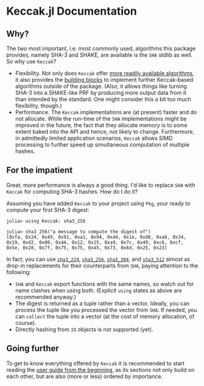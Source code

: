 # Keccak.jl Documentation

## Why?

The two most important, i.e. most commonly used, algorithms this package provides, namely
SHA-3 and SHAKE, are available is the `SHA` stdlib as well. So why use `Keccak`?

* Flexibility. Not only does `Keccak` offer
  [more readily available algorithms](@ref "SHA-3 Derived Functions"), it also provides the
  [building blocks](@ref "Keccak-based sponge construction") to implement further
  Keccak-based algorithms outside of the package. (Also, it allows things like turning
  SHA-3 into a SHAKE-like PRF by producing more output data from it than intended by the
  standard. One might consider this a bit too much flexibility, though.)
* Performance. The `Keccak` implementations are (at present) faster and do not allocate.
  While the run-time of the `SHA` implementations might be improved in the future, the fact
  that they allocate memory is to some extent baked into the API and hence, not likely to
  change. Furthermore, in admittedly limited application scenarios, `Keccak` allows SIMD
  processing to further speed up simultaneous computation of multiple hashes.

## For the impatient

Great, more performance is always a good thing. I'd like to replace `SHA` with `Keccak`
for computing SHA-3 hashes. How do I do it?

Assuming you have added `Keccak` to your project using `Pkg`, your ready to compute your
first SHA-3 digest:
```jldoctest
julia> using Keccak: sha3_256

julia> sha3_256("a message to compute the digest of")
(0xfa, 0x24, 0x49, 0x91, 0xa1, 0x94, 0x44, 0x1e, 0xd6, 0xa8, 0x34, 0x19, 0xd2, 0x00, 0x44, 0x12, 0x15, 0xa9, 0x7c, 0x49, 0xc6, 0xcf, 0x5e, 0x28, 0x7f, 0x75, 0x75, 0x45, 0x73, 0x6d, 0x25, 0x23)
```
In fact, you can use [`sha3_224`](@ref), [`sha3_256`](@ref), [`sha3_384`](@ref), and
[`sha3_512`](@ref) almost as drop-in replacements for their counterparts from `SHA`,
paying attention to the following:
* `SHA` and `Keccak` export functions with the same names, so watch out for name clashes
  when using both. (Explicit `using` states as above are recommended anyway.)
* The digest is returned as a tuple rather than a vector. Ideally, you can process the
  tuple like you processed the vector from `SHA`. If needed, you can `collect` the tuple
  into a vector (at the cost of memory allocation, of course).
* Directly hashing from `IO` objects is not supported (yet).

## Going further

To get to know everything offered by `Keccak` it is recommended to start reading the
[user guide from the beginning](@ref "SHA-3 (and SHAKE)"), as its sections not only build
on each other, but are also (more or less) ordered by importance.